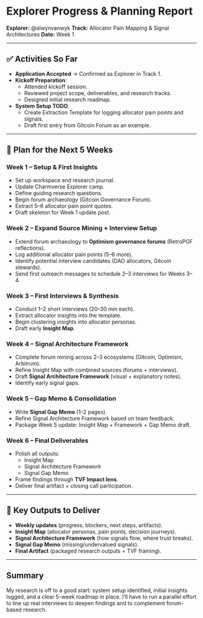 # Explorer Progress & Planning Report

**Explorer:** @alwynvanwyk
**Track:** Allocator Pain Mapping & Signal Architectures
**Date:** Week 1

---

## ✅ Activities So Far

* **Application Accepted** → Confirmed as Explorer in Track 1.
* **Kickoff Preparation**:
  * Attended kickoff session.
  * Reviewed project scope, deliverables, and research tracks.
  * Designed initial research roadmap.
* **System Setup TODO**:
  * Create Extraction Template for logging allocator pain points
    and signals.
  * Draft first entry from Gitcoin Forum as an example.

---

## 📅 Plan for the Next 5 Weeks

### **Week 1 – Setup & First Insights**

* Set up workspace and research journal.
* Update Charmverse Explorer camp.
* Define guiding research questions.
* Begin forum archaeology (Gitcoin Governance Forum).
* Extract 5–6 allocator pain point quotes.
* Draft skeleton for Week 1 update post.

### **Week 2 – Expand Source Mining + Interview Setup**

* Extend forum archaeology to **Optimism governance forums** (RetroPGF
  reflections).
* Log additional allocator pain points (5–6 more).
* Identify potential interview candidates (DAO allocators, Gitcoin
  stewards).
* Send first outreach messages to schedule 2–3 interviews for Weeks
  3–4.

### **Week 3 – First Interviews & Synthesis**

* Conduct 1–2 short interviews (20–30 min each).
* Extract allocator insights into the template.
* Begin clustering insights into allocator personas.
* Draft early **Insight Map**.

### **Week 4 – Signal Architecture Framework**

* Complete forum mining across 2–3 ecosystems (Gitcoin, Optimism,
  Arbitrum).
* Refine Insight Map with combined sources (forums + interviews).
* Draft **Signal Architecture Framework** (visual + explanatory
  notes).
* Identify early signal gaps.

### **Week 5 – Gap Memo & Consolidation**

* Write **Signal Gap Memo** (1–2 pages).
* Refine Signal Architecture Framework based on team feedback.
* Package Week 5 update: Insight Map + Framework + Gap Memo draft.

### **Week 6 – Final Deliverables**

* Polish all outputs:
  * Insight Map
  * Signal Architecture Framework
  * Signal Gap Memo
* Frame findings through **TVF Impact lens**.
* Deliver final artifact + closing call participation.

---

## 🎯 Key Outputs to Deliver

* **Weekly updates** (progress, blockers, next steps, artifacts).
* **Insight Map** (allocator personas, pain points, decision
  journeys).
* **Signal Architecture Framework** (how signals flow, where trust
  breaks).
* **Signal Gap Memo** (missing/undervalued signals).
* **Final Artifact** (packaged research outputs + TVF framing).

---

## Summary

My research is off to a good start: system setup identified, initial
insights logged, and a clear 5-week roadmap in place.
I’ll have to run a parallel effort to line up real interviews to deepen findings and
to complement forum-based research.